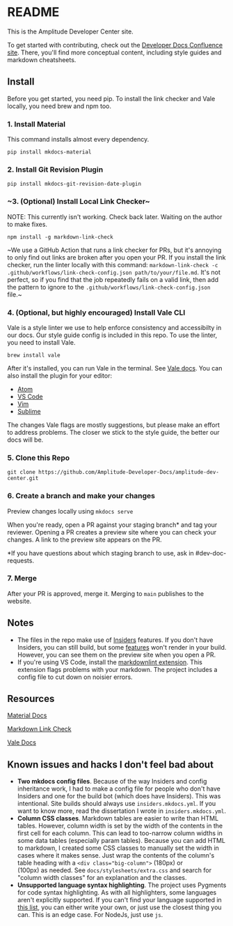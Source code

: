 # README

This is the Amplitude Developer Center site.

To get started with contributing, check out the [Developer Docs Confluence site](https://amplitude.atlassian.net/wiki/spaces/PT/pages/1751449830/Developer+Docs). There, you'll find more conceptual content, including style guides and markdown cheatsheets.

## Install
  
  Before you get started, you need pip. To install the link checker and Vale locally, you need brew and npm too.

### 1. Install Material

This command installs almost every dependency.

`pip install mkdocs-material`

### 2. Install Git Revision Plugin

`pip install mkdocs-git-revision-date-plugin`
  
### ~3. (Optional) Install Local Link Checker~

NOTE: This currently isn't working. Check back later. Waiting on the author to make fixes. 
   
`npm install -g markdown-link-check`
  
  ~We use a GitHub Action that runs a link checker for PRs, but it's annoying to only find out links are broken after you open your PR. If you install the link checker, run the linter locally with this command: `markdown-link-check -c .github/workflows/link-check-config.json path/to/your/file.md`. It's not perfect, so if you find that the job repeatedly fails on a valid link, then add the pattern to ignore to the `.github/workflows/link-check-config.json` file.~

### 4. (Optional, but highly encouraged) Install Vale CLI
  
  Vale is a style linter we use to help enforce consistency and accessibilty in our docs. Our style guide config is included in this repo. To use the linter, you need to install Vale. 
  
  `brew install vale`
  
  After it's installed, you can run Vale in the terminal. See [Vale docs](https://docs.errata.ai/vale/cli). You can also install the plugin for your editor:
  - [Atom](https://github.com/errata-ai/vale-atom)
  - [VS Code](https://github.com/errata-ai/vale-vscode)
  - [Vim](https://github.com/dense-analysis/ale)
  - [Sublime](https://github.com/errata-ai/SubVale)

The changes Vale flags are mostly suggestions, but please make an effort to address problems. The closer we stick to the style guide, the better our docs will be.
  
### 5. Clone this Repo

`git clone https://github.com/Amplitude-Developer-Docs/amplitude-dev-center.git`
  
### 6. Create a branch and make your changes
  
  Preview changes locally using `mkdocs serve`
  
  When you're ready, open a PR against your staging branch* and tag your reviewer. Opening a PR creates a preview site where you can check your changes. A link to the preview site appears on the PR. 
  
  *If you have questions about which staging branch to use, ask in #dev-doc-requests. 

### 7. Merge
  
After your PR is approved, merge it. Merging to `main` publishes to the website. 


## Notes
- The files in the repo make use of [Insiders](https://squidfunk.github.io/mkdocs-material/insiders/) features. If you don't have Insiders, you can still build, but some [features](https://squidfunk.github.io/mkdocs-material/insiders/#available-features) won't render in your build. However, you can see them on the preview site when you open a PR. 
- If you're using VS Code, install the [markdownlint extension](https://marketplace.visualstudio.com/items?itemName=DavidAnson.vscode-markdownlint). This extension flags problems with your markdown. The project includes a config file to cut down on noisier errors. 

## Resources

[Material Docs](https://squidfunk.github.io/mkdocs-material/)
  
[Markdown Link Check](https://github.com/tcort/markdown-link-check)

[Vale Docs](https://docs.errata.ai/)

## Known issues and hacks I don't feel bad about

- **Two mkdocs config files**. Because of the way Insiders and config inheritance work, I had to make a config file for people who don't have Insiders and one for the build bot (which does have Insiders). This was intentional. Site builds should always use `insiders.mkdocs.yml`. If you want to know more, read the dissertation I wrote in `insiders.mkdocs.yml`.
- **Column CSS classes**. Markdown tables are easier to write than HTML tables. However, column width is set by the width of the contents in the first cell for each column. This can lead to too-narrow column widths in some data tables (especially param tables). Because you can add HTML to markdown, I created some CSS classes to manually set the width in cases where it makes sense. Just wrap the contents of the column's table heading with a `<div class="big-column">` (180px) or <div class="med-column"> (100px) as needed. See `docs/stylesheets/extra.css` and search for "column width classes" for an explanation and the classes. 
- **Unsupported language syntax highlighting**. The project uses Pygments for code syntax highlighting. As with all highlighters, some languages aren't explicitly supported. If you can't find your language supported in [this list](https://pygments.org/languages/), you can either write your own, or just use the closest thing you can. This is an edge case. For NodeJs, just use `js`. 

